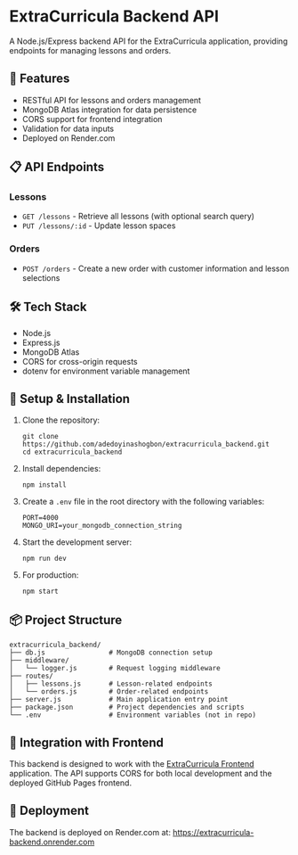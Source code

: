 # ExtraCurricula Backend API

A Node.js/Express backend API for the ExtraCurricula application, providing endpoints for managing lessons and orders.

## 🚀 Features

- RESTful API for lessons and orders management
- MongoDB Atlas integration for data persistence
- CORS support for frontend integration
- Validation for data inputs
- Deployed on Render.com

## 📋 API Endpoints

### Lessons

- `GET /lessons` - Retrieve all lessons (with optional search query)
- `PUT /lessons/:id` - Update lesson spaces

### Orders

- `POST /orders` - Create a new order with customer information and lesson selections

## 🛠️ Tech Stack

- Node.js
- Express.js
- MongoDB Atlas
- CORS for cross-origin requests
- dotenv for environment variable management

## 🔧 Setup & Installation

1. Clone the repository:
   ```
   git clone https://github.com/adedoyinashogbon/extracurricula_backend.git
   cd extracurricula_backend
   ```

2. Install dependencies:
   ```
   npm install
   ```

3. Create a `.env` file in the root directory with the following variables:
   ```
   PORT=4000
   MONGO_URI=your_mongodb_connection_string
   ```

4. Start the development server:
   ```
   npm run dev
   ```

5. For production:
   ```
   npm start
   ```

## 📦 Project Structure

```
extracurricula_backend/
├── db.js                # MongoDB connection setup
├── middleware/
│   └── logger.js        # Request logging middleware
├── routes/
│   ├── lessons.js       # Lesson-related endpoints
│   └── orders.js        # Order-related endpoints
├── server.js            # Main application entry point
├── package.json         # Project dependencies and scripts
└── .env                 # Environment variables (not in repo)
```

## 🔄 Integration with Frontend

This backend is designed to work with the [ExtraCurricula Frontend](https://github.com/adedoyinashogbon/extracurricula_frontend) application. The API supports CORS for both local development and the deployed GitHub Pages frontend.

## 🚀 Deployment

The backend is deployed on Render.com at:
https://extracurricula-backend.onrender.com
